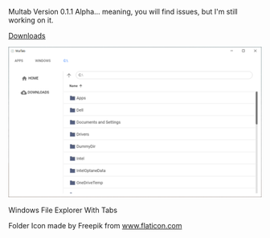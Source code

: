 Multab Version 0.1.1 Alpha... meaning, you will find issues, but I'm still working on it.

[Downloads](https://github.com/1hitsong/Multab/releases/tag/v0.1.0-alpha)

![MulTab Screenshot](https://github.com/1hitsong/Multab/blob/master/screenshot.png)

Windows File Explorer With Tabs

Folder Icon made by Freepik from www.flaticon.com
